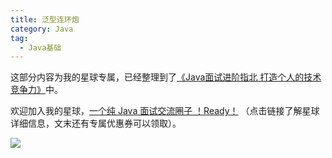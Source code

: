 ```yaml
---
title: 泛型连环炮
category: Java
tag:
  - Java基础
---
```


这部分内容为我的星球专属，已经整理到了[《Java面试进阶指北  打造个人的技术竞争力》](https://www.yuque.com/docs/share/f37fc804-bfe6-4b0d-b373-9c462188fec7?# )中。

欢迎加入我的星球，[一个纯 Java 面试交流圈子 ！Ready！](https://sourl.cn/psyWaE) （点击链接了解星球详细信息，文末还有专属优惠券可以领取）。

![](https://guide-blog-images.oss-cn-shenzhen.aliyuncs.com/github/javaguide/image-20220124104739230.png)

